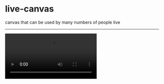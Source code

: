 # live-canvas
canvas that can be used by many numbers of people live

----
![](https://github.com/Aniket965/live-canvas/blob/master/source.mp4?raw=true)